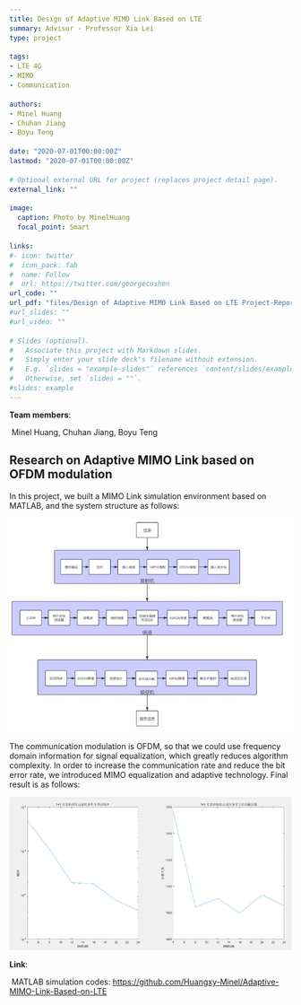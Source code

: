 ```yaml
---
title: Design of Adaptive MIMO Link Based on LTE
summary: Advisor - Professor Xia Lei
type: project

tags: 
- LTE 4G
- MIMO
- Communication

authors:
- Minel Huang
- Chuhan Jiang
- Boyu Teng

date: "2020-07-01T00:00:00Z"
lastmod: "2020-07-01T00:00:00Z"

# Optional external URL for project (replaces project detail page).
external_link: ""

image:
  caption: Photo by MinelHuang
  focal_point: Smart

links:
#- icon: twitter
#  icon_pack: fab
#  name: Follow
#  url: https://twitter.com/georgecushen
url_code: ""
url_pdf: "files/Design of Adaptive MIMO Link Based on LTE Project-Report.pdf"
#url_slides: ""
#url_video: ""

# Slides (optional).
#   Associate this project with Markdown slides.
#   Simply enter your slide deck's filename without extension.
#   E.g. `slides = "example-slides"` references `content/slides/example-slides.md`.
#   Otherwise, set `slides = ""`.
#slides: example
---
```


**Team members**:

​		Minel Huang, Chuhan Jiang, Boyu Teng

## **Research on Adaptive MIMO Link based on OFDM modulation**

In this project, we built a MIMO Link simulation environment based on MATLAB, and the system structure as follows:

![](./featured.jpg)

The communication modulation is OFDM, so that we could use frequency domain information for signal equalization, which greatly reduces algorithm complexity. In order to increase the communication rate and reduce the bit error rate, we introduced MIMO equalization and adaptive technology. Final result is as follows:

![](./01.png)

**Link**:

​		MATLAB simulation codes: https://github.com/Huangxy-Minel/Adaptive-MIMO-Link-Based-on-LTE